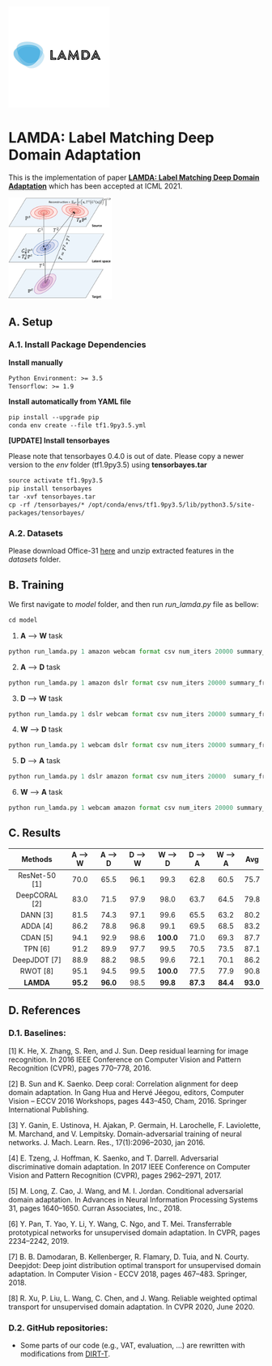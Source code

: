 <img src="images/logo.jpg"/>

# LAMDA: Label Matching Deep Domain Adaptation

This is the implementation of paper **[LAMDA: Label Matching Deep Domain Adaptation](http://proceedings.mlr.press/v139/le21a/le21a.pdf)** which has been accepted at ICML 2021.

<img src="images/Figure1.png" style="zoom:20%;" />

## A. Setup

### A.1. Install Package Dependencies

**Install manually**

```
Python Environment: >= 3.5
Tensorflow: >= 1.9
```

**Install automatically from YAML file**

```
pip install --upgrade pip
conda env create --file tf1.9py3.5.yml
```

**[UPDATE] Install tensorbayes**

Please note that tensorbayes 0.4.0 is out of date. Please copy a newer version to the *env* folder (tf1.9py3.5) using **tensorbayes.tar**

```
source activate tf1.9py3.5
pip install tensorbayes
tar -xvf tensorbayes.tar
cp -rf /tensorbayes/* /opt/conda/envs/tf1.9py3.5/lib/python3.5/site-packages/tensorbayes/
```

### A.2. Datasets

Please download Office-31 [here](https://drive.google.com/file/d/1dsrHn4S6lCmlTa4Eg4RAE5JRfZUIxR8G/view?usp=sharing) and unzip extracted features in the *datasets* folder. 

## B. Training

We first navigate to *model* folder, and then run *run_lamda.py* file as bellow:

```python
cd model
```

1. **A** --> **W** task

```python
python run_lamda.py 1 amazon webcam format csv num_iters 20000 summary_freq 400 learning_rate 0.0001 inorm True batch_size 310 src_class_trade_off 1.0 domain_trade_off 0.1 src_vat_trade_off 0.1 trg_trade_off 0.1 save_grads False cast_data False cnn_size small update_target_loss False m_on_D_trade_off 1.0 m_plus_1_on_D_trade_off 1.0 m_plus_1_on_G_trade_off 1.0 m_on_G_trade_off 0.1 data_path ""
```

2. **A** --> **D** task

```python
python run_lamda.py 1 amazon dslr format csv num_iters 20000 summary_freq 400 learning_rate 0.0001 inorm True batch_size 310 src_class_trade_off 1.0 domain_trade_off 0.1 src_vat_trade_off 1.0 trg_trade_off 0.1 save_grads False cast_data False cnn_size small update_target_loss False m_on_D_trade_off 1.0 m_plus_1_on_D_trade_off 1.0 m_plus_1_on_G_trade_off 1.0 m_on_G_trade_off 0.05 data_path ""
```

3. **D** --> **W** task

```python
python run_lamda.py 1 dslr webcam format csv num_iters 20000 summary_freq 400 learning_rate 0.0001 inorm True batch_size 155 src_class_trade_off 1.0 domain_trade_off 0.1 src_vat_trade_off 0.1 trg_trade_off 0.1 save_grads False cast_data False cnn_size small update_target_loss False m_on_D_trade_off 1.0 m_plus_1_on_D_trade_off 1.0 m_plus_1_on_G_trade_off 1.0 m_on_G_trade_off 0.1 data_path ""
```

4. **W** --> **D** task

```python
python run_lamda.py 1 webcam dslr format csv num_iters 20000 summary_freq 400 learning_rate 0.0001 inorm True batch_size 310 src_class_trade_off 1.0 domain_trade_off 0.1 src_vat_trade_off 0.1 trg_trade_off 0.1 save_grads False cast_data False cnn_size small update_target_loss False m_on_D_trade_off 1.0 m_plus_1_on_D_trade_off 1.0 m_plus_1_on_G_trade_off 1.0 m_on_G_trade_off 0.1 data_path ""
```

5. **D** --> **A** task

```python
python run_lamda.py 1 dslr amazon format csv num_iters 20000  sumary_freq 400 learning_rate 0.0001 inorm True batch_size 155 src_class_trade_off 1.0 domain_trade_off 0.1 src_vat_trade_off 1.0 trg_trade_off 0.1 save_grads False cast_data False cnn_size small update_target_loss False m_on_D_trade_off 1.0 m_plus_1_on_D_trade_off 1.0 m_plus_1_on_G_trade_off 1.0 m_on_G_trade_off 1.0 data_path ""
```

6. **W** --> **A** task

```python
python run_lamda.py 1 webcam amazon format csv num_iters 20000 summary_freq 400 learning_rate 0.0001 inorm True batch_size 310 src_class_trade_off 1.0 domain_trade_off 0.1 src_vat_trade_off 1.0 trg_trade_off 0.1 save_grads False cast_data False cnn_size small update_target_loss False m_on_D_trade_off 1.0 m_plus_1_on_D_trade_off 1.0 m_plus_1_on_G_trade_off 1.0 m_on_G_trade_off 1.0 data_path ""
```



## C. Results

|    Methods    | **A** --> **W** | **A** --> **D** | **D** --> **W** | **W** --> **D** | **D** --> **A** | **W** --> **A** |   Avg    |
| :-----------: | :-------------: | :-------------: | :-------------: | :-------------: | :-------------: | :-------------: | :------: |
| ResNet-50 [1] |      70.0       |      65.5       |      96.1       |      99.3       |      62.8       |      60.5       |   75.7   |
| DeepCORAL [2] |      83.0       |      71.5       |      97.9       |      98.0       |      63.7       |      64.5       |   79.8   |
|   DANN [3]    |      81.5       |      74.3       |      97.1       |      99.6       |      65.5       |      63.2       |   80.2   |
|   ADDA [4]    |      86.2       |      78.8       |      96.8       |      99.1       |      69.5       |      68.5       |   83.2   |
|   CDAN [5]    |      94.1       |      92.9       |      98.6       |    **100.0**    |      71.0       |      69.3       |   87.7   |
|    TPN [6]    |      91.2       |      89.9       |      97.7       |      99.5       |      70.5       |      73.5       |   87.1   |
| DeepJDOT [7]  |      88.9       |      88.2       |      98.5       |      99.6       |      72.1       |      70.1       |   86.2   |
|   RWOT [8]    |      95.1       |      94.5       |      99.5       |    **100.0**    |      77.5       |      77.9       |   90.8   |
|   **LAMDA**   |    **95.2**     |    **96.0**     |      98.5       |    **99.8**     |    **87.3**     |    **84.4**     | **93.0** |

## D. References

### D.1. Baselines:

[1] K. He, X. Zhang, S. Ren, and J. Sun. Deep residual learning for image recognition. In 2016 IEEE Conference on Computer Vision and Pattern Recognition (CVPR), pages 770–778, 2016.

[2] B. Sun and K. Saenko. Deep coral: Correlation alignment for deep domain adaptation. In Gang Hua and Hervé Jéegou, editors, Computer Vision – ECCV 2016 Workshops, pages 443–450, Cham, 2016. Springer International Publishing.

[3] Y. Ganin, E. Ustinova, H. Ajakan, P. Germain, H. Larochelle, F. Laviolette, M. Marchand, and V. Lempitsky. Domain-adversarial training of neural networks. J. Mach. Learn. Res., 17(1):2096–2030, jan 2016.

[4] E. Tzeng, J. Hoffman, K. Saenko, and T. Darrell. Adversarial discriminative domain adaptation. In 2017 IEEE Conference on Computer Vision and Pattern Recognition (CVPR), pages 2962–2971, 2017.

[5] M. Long, Z. Cao, J. Wang, and M. I. Jordan. Conditional adversarial domain adaptation. In Advances in Neural Information Processing Systems 31, pages 1640–1650. Curran Associates, Inc., 2018.

[6] Y. Pan, T. Yao, Y. Li, Y. Wang, C. Ngo, and T. Mei. Transferrable prototypical networks for unsupervised domain adaptation. In CVPR, pages 2234–2242, 2019.

[7] B. B. Damodaran, B. Kellenberger, R. Flamary, D. Tuia, and N. Courty. Deepjdot: Deep joint distribution optimal transport for unsupervised domain adaptation. In Computer Vision - ECCV 2018, pages 467–483. Springer, 2018.  

[8] R. Xu, P. Liu, L. Wang, C. Chen, and J. Wang. Reliable weighted optimal transport for unsupervised domain adaptation. In CVPR 2020, June 2020.

### D.2. GitHub repositories: 

- Some parts of our code (e.g., VAT, evaluation, …) are rewritten with modifications from [DIRT-T](https://github.com/RuiShu/dirt-t).